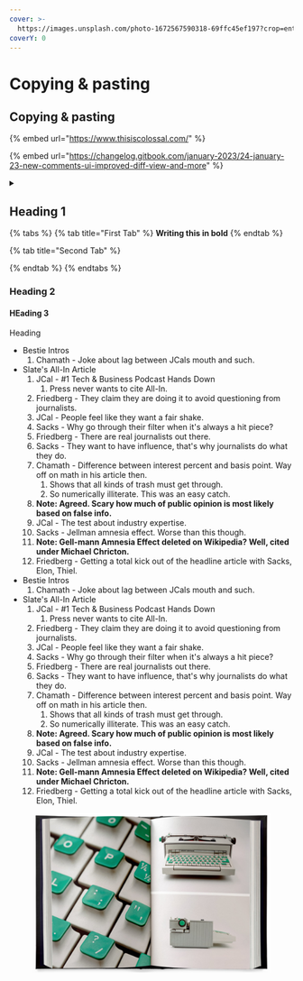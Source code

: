 ```yaml
---
cover: >-
  https://images.unsplash.com/photo-1672567590318-69ffc45ef197?crop=entropy&cs=tinysrgb&fm=jpg&ixid=MnwxOTcwMjR8MHwxfHJhbmRvbXx8fHx8fHx8fDE2NzQ2NDg3MjM&ixlib=rb-4.0.3&q=80
coverY: 0
---
```


# Copying & pasting

## Copying & pasting

{% embed url="https://www.thisiscolossal.com/" %}

{% embed url="https://changelog.gitbook.com/january-2023/24-january-23-new-comments-ui-improved-diff-view-and-more" %}

<details>

<summary></summary>



</details>

## Heading 1

{% tabs %}
{% tab title="First Tab" %}
**Writing this in bold**
{% endtab %}

{% tab title="Second Tab" %}

{% endtab %}
{% endtabs %}

### Heading 2

#### HEading 3

Heading

* Bestie Intros
  1. Chamath - Joke about lag between JCals mouth and such.
* Slate's All-In Article
  1. JCal - #1 Tech & Business Podcast Hands Down
     1. Press never wants to cite All-In.
  2. Friedberg - They claim they are doing it to avoid questioning from journalists.
  3. JCal - People feel like they want a fair shake.
  4. Sacks - Why go through their filter when it's always a hit piece?
  5. Friedberg - There are real journalists out there.
  6. Sacks - They want to have influence, that's why journalists do what they do.
  7. Chamath - Difference between interest percent and basis point. Way off on math in his article then.
     1. Shows that all kinds of trash must get through.
     2. So numerically illiterate. This was an easy catch.
  8. **Note: Agreed. Scary how much of public opinion is most likely based on false info.**
  9. JCal - The test about industry expertise.
  10. Sacks - Jellman amnesia effect. Worse than this though.
  11. **Note: Gell-mann Amnesia Effect deleted on Wikipedia? Well, cited under Michael Chricton.**
  12. Friedberg - Getting a total kick out of the headline article with Sacks, Elon, Thiel.
* Bestie Intros
  1. Chamath - Joke about lag between JCals mouth and such.
* Slate's All-In Article
  1. JCal - #1 Tech & Business Podcast Hands Down
     1. Press never wants to cite All-In.
  2. Friedberg - They claim they are doing it to avoid questioning from journalists.
  3. JCal - People feel like they want a fair shake.
  4. Sacks - Why go through their filter when it's always a hit piece?
  5. Friedberg - There are real journalists out there.
  6. Sacks - They want to have influence, that's why journalists do what they do.
  7. Chamath - Difference between interest percent and basis point. Way off on math in his article then.
     1. Shows that all kinds of trash must get through.
     2. So numerically illiterate. This was an easy catch.
  8. **Note: Agreed. Scary how much of public opinion is most likely based on false info.**
  9. JCal - The test about industry expertise.
  10. Sacks - Jellman amnesia effect. Worse than this though.
  11. **Note: Gell-mann Amnesia Effect deleted on Wikipedia? Well, cited under Michael Chricton.**
  12. Friedberg - Getting a total kick out of the headline article with Sacks, Elon, Thiel.

<figure><img src=".gitbook/assets/image (2).png" alt=""><figcaption></figcaption></figure>
